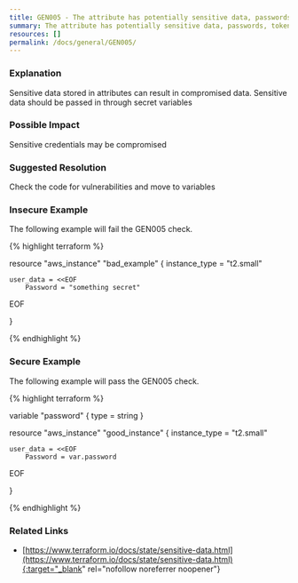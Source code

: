 ```yaml
---
title: GEN005 - The attribute has potentially sensitive data, passwords, tokens or keys in it
summary: The attribute has potentially sensitive data, passwords, tokens or keys in it 
resources: [] 
permalink: /docs/general/GEN005/
---
```

### Explanation


Sensitive data stored in attributes can result in compromised data. Sensitive data should be passed in through secret variables



### Possible Impact
Sensitive credentials may be compromised

### Suggested Resolution
Check the code for vulnerabilities and move to variables


### Insecure Example

The following example will fail the GEN005 check.

{% highlight terraform %}

resource "aws_instance" "bad_example" {
	instance_type = "t2.small"

	user_data = <<EOF
		Password = "something secret"
EOF

}

{% endhighlight %}



### Secure Example

The following example will pass the GEN005 check.

{% highlight terraform %}

variable "password" {
	type = string
}

resource "aws_instance" "good_instance" {
	instance_type = "t2.small"

	user_data = <<EOF
		Password = var.password
EOF

}

{% endhighlight %}



### Related Links


- [https://www.terraform.io/docs/state/sensitive-data.html](https://www.terraform.io/docs/state/sensitive-data.html){:target="_blank" rel="nofollow noreferrer noopener"}


